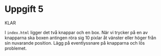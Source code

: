 # Uppgift 5
KLAR

I `index.html` ligger det två knappar och en box. När vi trycker på en av knapparna ska boxen antingen röra sig 10 pixlar åt vänster eller höger från sin nuvarande position. Lägg på eventlyssnare på knapparna och lös problemet.
